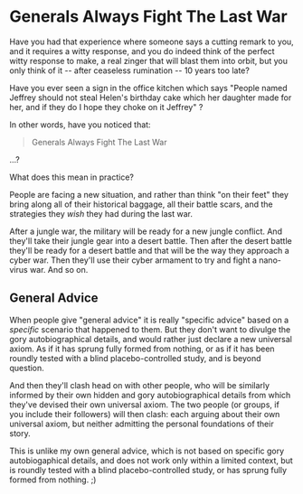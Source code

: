 # Generals Always Fight The Last War

Have you had that experience where someone says a cutting remark to you, and it requires a witty response, and you do indeed think of the perfect witty response to make, a real zinger that will blast them into orbit, but you only think of it -- after ceaseless rumination -- 10 years too late?

Have you ever seen a sign in the office kitchen which says "People named Jeffrey should not steal Helen's birthday cake which her daughter made for her, and if they do I hope they choke on it Jeffrey" ?


In other words, have you noticed that:

> Generals Always Fight The Last War

...?

What does this mean in practice?

People are facing a new situation, and rather than think "on their feet" they bring along all of their historical baggage, all their battle scars, and the strategies they *wish* they had during the last war.

After a jungle war, the military will be ready for a new jungle conflict. And they'll take their jungle gear into a desert battle. Then after the desert battle they'll be ready for a desert battle and that will be the way they approach a cyber war. Then they'll use their cyber armament to try and fight a nano-virus war. And so on.

## General Advice

When people give "general advice" it is really "specific advice" based on a *specific* scenario that happened to them. But they don't want to divulge the gory autobiographical details, and would rather just declare a new universal axiom. As if it has sprung fully formed from nothing, or as if it has been roundly tested with a blind placebo-controlled study, and is beyond question.

And then they'll clash head on with other people, who will be similarly informed by their own hidden and gory autobiographical details from which they've devised their own universal axiom. The two people (or groups, if you include their followers) will then clash: each arguing about their own universal axiom, but neither admitting the personal foundations of their story.


This is unlike my own general advice, which is not based on specific gory autobiogaphical details, and does not work only within a limited context, but is roundly tested with a blind placebo-controlled study, or has sprung fully formed from nothing. ;)


